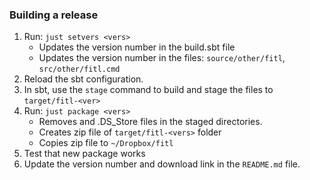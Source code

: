 ### Building a release


1. Run: `just setvers <vers>`
   - Updates the version number in the build.sbt file
   - Updates the version number in the files: `source/other/fitl`, `src/other/fitl.cmd`
2. Reload the sbt configuration.
3. In sbt, use the `stage` command to build and stage the files to `target/fitl-<ver>`
4. Run: `just package <vers>`
   - Removes and .DS_Store files in the staged directories.
   - Creates zip file of `target/fitl-<vers>` folder
   - Copies zip file to `~/Dropbox/fitl`
5. Test that new package works
6. Update the version number and download link in the `README.md` file.
